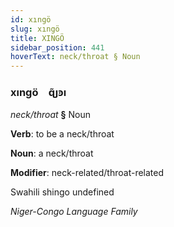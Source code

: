 ```yaml
---
id: xıngö
slug: xıngö
title: XINGÖ
sidebar_position: 441
hoverText: neck/throat § Noun
---
```


### xıngö&emsp;<span kind="abugida">ɋ̃ȷꜿı</span>

*neck/throat* **§** Noun

**Verb**: to be a neck/throat

**Noun**: a neck/throat

**Modifier**: neck-related/throat-related

Swahili shingo undefined

*Niger-Congo Language Family*
